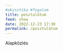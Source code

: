 ```yaml
---
#akusztika #fogalom
title: posztulátum
feed: show
date: 2022-12-23 17:30
permalink: /posztulátum
---
```


Alapközlés